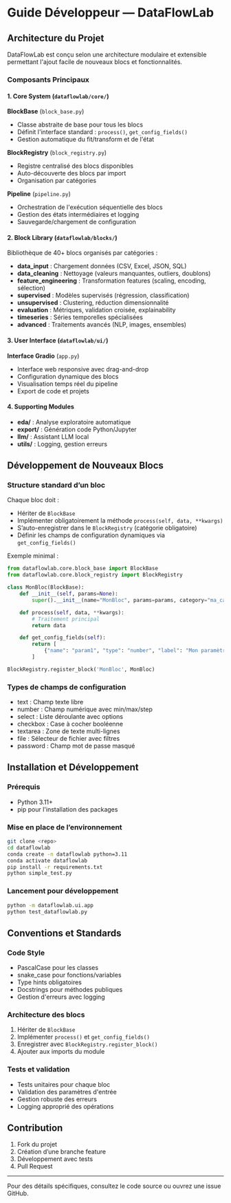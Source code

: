 
# Guide Développeur — DataFlowLab

## Architecture du Projet

DataFlowLab est conçu selon une architecture modulaire et extensible permettant l'ajout facile de nouveaux blocs et fonctionnalités.

### Composants Principaux

#### 1. Core System (`dataflowlab/core/`)

**BlockBase** (`block_base.py`)
- Classe abstraite de base pour tous les blocs
- Définit l'interface standard : `process()`, `get_config_fields()`
- Gestion automatique du fit/transform et de l'état

**BlockRegistry** (`block_registry.py`)
- Registre centralisé des blocs disponibles
- Auto-découverte des blocs par import
- Organisation par catégories

**Pipeline** (`pipeline.py`)
- Orchestration de l'exécution séquentielle des blocs
- Gestion des états intermédiaires et logging
- Sauvegarde/chargement de configuration

#### 2. Block Library (`dataflowlab/blocks/`)

Bibliothèque de 40+ blocs organisés par catégories :

- **data_input** : Chargement données (CSV, Excel, JSON, SQL)
- **data_cleaning** : Nettoyage (valeurs manquantes, outliers, doublons)
- **feature_engineering** : Transformation features (scaling, encoding, sélection)
- **supervised** : Modèles supervisés (régression, classification)
- **unsupervised** : Clustering, réduction dimensionnalité
- **evaluation** : Métriques, validation croisée, explainability
- **timeseries** : Séries temporelles spécialisées
- **advanced** : Traitements avancés (NLP, images, ensembles)

#### 3. User Interface (`dataflowlab/ui/`)

**Interface Gradio** (`app.py`)
- Interface web responsive avec drag-and-drop
- Configuration dynamique des blocs
- Visualisation temps réel du pipeline
- Export de code et projets

#### 4. Supporting Modules

- **eda/** : Analyse exploratoire automatique
- **export/** : Génération code Python/Jupyter
- **llm/** : Assistant LLM local
- **utils/** : Logging, gestion erreurs

## Développement de Nouveaux Blocs


### Structure standard d’un bloc

Chaque bloc doit :
- Hériter de `BlockBase`
- Implémenter obligatoirement la méthode `process(self, data, **kwargs)`
- S’auto-enregistrer dans le `BlockRegistry` (catégorie obligatoire)
- Définir les champs de configuration dynamiques via `get_config_fields()`

Exemple minimal :

```python
from dataflowlab.core.block_base import BlockBase
from dataflowlab.core.block_registry import BlockRegistry

class MonBloc(BlockBase):
    def __init__(self, params=None):
        super().__init__(name="MonBloc", params=params, category="ma_categorie")

    def process(self, data, **kwargs):
        # Traitement principal
        return data

    def get_config_fields(self):
        return [
            {"name": "param1", "type": "number", "label": "Mon paramètre", "default": 0}
        ]

BlockRegistry.register_block('MonBloc', MonBloc)
```


### Types de champs de configuration

- text : Champ texte libre
- number : Champ numérique avec min/max/step
- select : Liste déroulante avec options
- checkbox : Case à cocher booléenne
- textarea : Zone de texte multi-lignes
- file : Sélecteur de fichier avec filtres
- password : Champ mot de passe masqué

## Installation et Développement

### Prérequis
- Python 3.11+
- pip pour l'installation des packages


### Mise en place de l’environnement

```bash
git clone <repo>
cd dataflowlab
conda create -n dataflowlab python=3.11
conda activate dataflowlab
pip install -r requirements.txt
python simple_test.py
```


### Lancement pour développement

```bash
python -m dataflowlab.ui.app
python test_dataflowlab.py
```

## Conventions et Standards

### Code Style
- PascalCase pour les classes
- snake_case pour fonctions/variables
- Type hints obligatoires
- Docstrings pour méthodes publiques
- Gestion d'erreurs avec logging


### Architecture des blocs

1. Hériter de `BlockBase`
2. Implémenter `process()` et `get_config_fields()`
3. Enregistrer avec `BlockRegistry.register_block()`
4. Ajouter aux imports du module


### Tests et validation

- Tests unitaires pour chaque bloc
- Validation des paramètres d'entrée
- Gestion robuste des erreurs
- Logging approprié des opérations


## Contribution

1. Fork du projet
2. Création d’une branche feature
3. Développement avec tests
4. Pull Request

---

Pour des détails spécifiques, consultez le code source ou ouvrez une issue GitHub.
